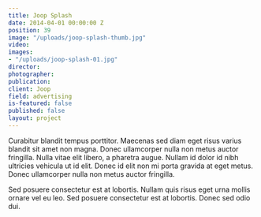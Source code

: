 ```yaml
---
title: Joop Splash
date: 2014-04-01 00:00:00 Z
position: 39
image: "/uploads/joop-splash-thumb.jpg"
video: 
images:
- "/uploads/joop-splash-01.jpg"
director: 
photographer: 
publication: 
client: Joop
field: advertising
is-featured: false
published: false
layout: project
---
```


Curabitur blandit tempus porttitor. Maecenas sed diam eget risus varius blandit sit amet non magna. Donec ullamcorper nulla non metus auctor fringilla. Nulla vitae elit libero, a pharetra augue. Nullam id dolor id nibh ultricies vehicula ut id elit. Donec id elit non mi porta gravida at eget metus. Donec ullamcorper nulla non metus auctor fringilla.

Sed posuere consectetur est at lobortis. Nullam quis risus eget urna mollis ornare vel eu leo. Sed posuere consectetur est at lobortis. Donec sed odio dui.